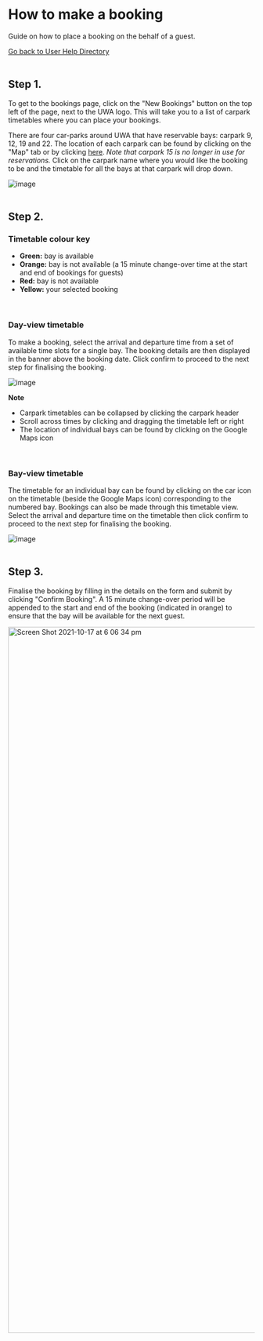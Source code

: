# How to make a booking
Guide on how to place a booking on the behalf of a guest. 

[Go back to User Help Directory](https://thomcleary.github.io/cits3200-unipark-booking/user_directory)
<br><br>

## Step 1.

To get to the bookings page, click on the "New Bookings" button on the top left of the page, next to the UWA logo. This will take you to a list of carpark timetables where you can place your bookings. 

There are four car-parks around UWA that have reservable bays: carpark 9, 12, 19 and 22. The location of each carpark can be found by clicking on the "Map" tab or by clicking [here](https://user-images.githubusercontent.com/88474382/137065444-b87ecfaa-c6ed-447b-b4d2-4f203ae4bb74.png). *Note that carpark 15 is no longer in use for reservations.* Click on the carpark name where you would like the booking to be and the timetable for all the bays at that carpark will drop down.

![image](https://user-images.githubusercontent.com/88474382/137627947-271d15f1-1153-4b41-9a62-08c0a5151ba3.png)
<br><br>

## Step 2.

### Timetable colour key
- **Green:** bay is available
- **Orange:** bay is not available (a 15 minute change-over time at the start and end of bookings for guests)
- **Red:** bay is not available
- **Yellow:** your selected booking
<br>

### Day-view timetable
To make a booking, select the arrival and departure time from a set of available time slots for a single bay. The booking details are then displayed in the banner above the booking date. Click confirm to proceed to the next step for finalising the booking.

![image](https://user-images.githubusercontent.com/88474382/137628267-0218113b-1f86-4b85-a0c5-99b9565c7c70.png)

**Note**
- Carpark timetables can be collapsed by clicking the carpark header
- Scroll across times by clicking and dragging the timetable left or right
- The location of individual bays can be found by clicking on the Google Maps icon
<br>

### Bay-view timetable

The timetable for an individual bay can be found by clicking on the car icon on the timetable (beside the Google Maps icon) corresponding to the numbered bay. Bookings can also be made through this timetable view. Select the arrival and departure time on the timetable then click confirm to proceed to the next step for finalising the booking.

![image](https://user-images.githubusercontent.com/88474382/137628269-5541a848-35e6-46dd-984d-d68b48fa1d0b.png)
<br><br>

## Step 3.

Finalise the booking by filling in the details on the form and submit by clicking "Confirm Booking". A 15 minute change-over period will be appended to the start and end of the booking (indicated in orange) to ensure that the bay will be available for the next guest.

<img width="1440" alt="Screen Shot 2021-10-17 at 6 06 34 pm" src="https://user-images.githubusercontent.com/88474382/137628291-6b4a3f55-41d8-4a9a-bea5-48b14c1f9cf7.png">
<br><br>
